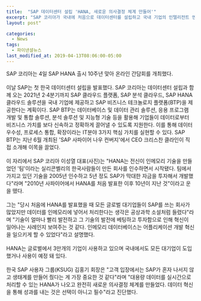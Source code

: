 ```yaml
---
title:  "SAP 데이터센터 설립 'HANA, 새로운 의사결정 체계 만들어'"
excerpt: "SAP 코리아가 국내에 처음으로 데이터센터를 설립하고 국내 기업의 인텔리전트 엔터프라이즈 전환을 가속화한다."
layout: post"

categories:
  - News
tags:
  - 파이낸셜뉴스
last_modified_at: 2019-04-13T08:06:00-05:00
---
```


SAP 코리아는 4일 SAP HANA 출시 10주년 맞아 온라인 간담회를 개최했다.
<br>
<br>
이날 SAP는 첫 한국 데이터센터 설립을 발표했다. SAP 코리아는 데이터센터 설립과 함께 오는 2021년 2·4분기까지 SAP 클라우드 플랫폼, SAP 분석 클라우드, SAP HANA 클라우드 솔루션을 국내 기업에 제공하고 SAP 비즈니스 테크놀로지 플랫폼(BTP)을 제공한다는 계획이다. SAP BTP는 데이터베이스 및 데이터 관리 솔루션, 응용 프로그램 개발 및 통합 솔루션, 분석 솔루션 및 지능형 기술 등을 활용해 기업들이 데이터로부터 비즈니스 가치를 보다 신속하고 정확하게 끌어낼 수 있도록 지원한다. 이를 통해 데이터 우수성, 프로세스 통합, 확장이라는 IT분야 3가지 핵심 가치를 실현할 수 있다. SAP BTP는 지난 6월 개최된 'SAP 사파이어 나우 컨버지'에서 CEO 크리스찬 클라인이 직접 소개해 이목을 끌었다.
<br>
<br>
이 자리에서 SAP 코리아 이성열 대표(사진)는 "HANA는 전신이 인메모리 기술을 만들었던 '팀'이라는 실리콘벨리의 한국사람들이 만든 회사를 인수하면서 시작됐다. 팀에서 가지고 있던 기술을 2005년 인수하고 5년 정도 SAP가 막대한 자금을 투자해서 개발했다"라며 "2010년 사파이어에서 HANA를 처음 발표한 이후 10년이 지난 것"이라고 운을 뗐다.
<br>
<br>
그는 "당시 처음에 HANA를 발표했을 때 모든 글로벌 대기업들이 SAP를 쓰는 회사가 많았지만 데이터를 인메모리에 넣어서 처리한다는 생각은 공상과학 소설처럼 들렸다"라며 "기술이 얼마나 빨리 발전하고 그 기술의 발전에 베팅하고 투자함으로 인해 혁신이 일어나는 사례인지 보여주는 것 같다. 인메모리 데이터베이스는 어플리케이션 개발 혁신을 일으키게 할 수 있었다"라고 설명했다.
<br>
<br>
HANA는 글로벌에서 3만개의 기업이 사용하고 있으며 국내에서도 모든 대기업이 도입했거나 사용이 예정 돼 있다.
<br>
<br>
한국 SAP 사용자 그룹(KSUG) 김홍기 회장은 "고객 입장에서는 SAP가 혼자 나서지 않고 생태계를 만들어 줬다는 게 가장 중요한 것 같다"라며 "대용량 데이터를 실시간으로 처리할 수 있는 HANA가 나오고 완전히 새로운 의사결정 체계를 만들었다. 데이터 혁신을 통해 성과를 내는 것은 선택이 아니고 필수"라고 진단했다.
<br>
<br>